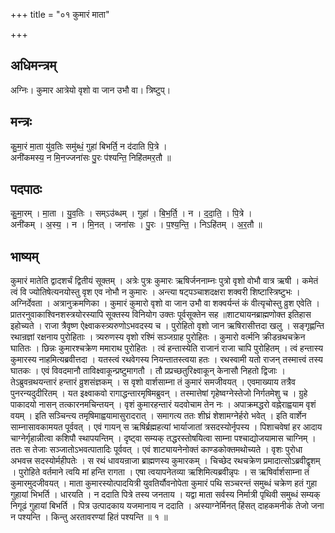 +++
title = "०१ कुमारं माता"

+++
## अधिमन्त्रम्
अग्निः। कुमार आत्रेयो वृशो वा जान उभौ वा। त्रिष्टुप्।

## मन्त्रः
कु॒मा॒रं मा॒ता यु॑व॒तिः समु॑ब्धं॒ गुहा॑ बिभर्ति॒ न द॑दाति पि॒त्रे ।  
अनी॑कमस्य॒ न मि॒नज्जना॑सः पु॒रः प॑श्यन्ति॒ निहि॑तमर॒तौ ॥

## पदपाठः
कु॒मा॒रम् । मा॒ता । यु॒व॒तिः । सम्ऽउ॑ब्धम् । गुहा॑ । बि॒भ॒र्ति॒ । न । द॒दा॒ति॒ । पि॒त्रे ।  
अनी॑कम् । अ॒स्य॒ । न । मि॒नत् । जना॑सः । पु॒रः । प॒श्य॒न्ति॒ । निऽहि॑तम् । अ॒र॒तौ ॥

## भाष्यम्
कुमारं मातेति द्वादशर्चं द्वितीयं सूक्तम् । अत्रेः पुत्रः कुमारः ऋषिर्जननाम्नः पुत्रो वृशो वोभौ वात्र ऋषी । कमेतं त्वं वि ज्योतिषेत्यनयोस्तु वृश एव नोभौ न कुमारः । अन्त्या षट्पञ्चाशदक्षरा शक्वरी शिष्टास्त्रिष्टुभः । अग्निर्देवता । अत्रानुक्रमणिका । कुमारं कुमारो वृशो वा जान उभौ वा शक्वर्यन्तं कं वीत्यृचोस्तु व्रुश एवेति । प्रातरनुवाकाश्विनशस्त्रयोरस्यापि सूक्तस्य विनियोग उक्तः पूर्वसूक्तेन सह ॥शाट्यायनब्राह्मणोक्त इतिहास इहोच्यते । राजा त्रैवृष्ण ऐक्ष्वाकस्त्र्यरुणोऽभवदस्य च । पुरोहितो वृशो जान ऋषिरासीत्तदा खलु । सङ्गृह्णन्ति रथान्रज्ञां रक्षनाय पुरोहिताः । त्र्यरुणस्य वृशो रश्मिं सञ्जग्राह पुरोहितः । कुमारो वर्त्मनि क्रीडन्रथचक्रेन घातितः । छिन्नः कुमारश्चक्रेण ममाराथ पुरोहितः । त्वं हन्तास्येति राजानं राजा चापि पुरोहितम् । त्वं हन्तास्य कुमारस्य नाहमित्यब्रवीत्तदा । यतस्त्वं रथवेगस्य नियन्तातस्त्वया हतः । रथस्वामी यतो राजन् तस्मात्त्वं तस्य घातकः । एवं विवदमानौ ताविक्ष्वाकून्प्रष्टुमागतौ । तौ प्रप्रच्छतुरिक्ष्वाकून् केनासौ निहतो द्विजाः । तेऽब्रुवन्रथयन्तारं हन्तारं व्रुशसंज्ञकम् । स वृशो वार्शसाम्ना तं कुमारं समजीवयत् । एवमाख्याय तत्रैव पुनरन्यदुदीरितम् । यत इक्ष्वाकवो रागाद्धन्तारमृषिमब्रुवन् । तस्मात्तेषां गृहेष्वग्नेस्तेजो निर्गतमेशु च । ग्रुहे पाकादयो नासन् तत्कारनमचिन्तयन् । वृशं कुमारहन्तारं यदवोचाम तेन नः । अपाक्रमद्धरो वह्नेराह्वयाम वृशं वयम् । इति सञ्चिन्त्य तमृषिमाह्वयामासुरादरात् । समागत्य ततः शीघ्रं शेशामग्नेर्हरो भवेत् । इति वार्शेन साम्नासावकामयत पूर्ववत् । एवं गायन् स ऋषिर्ब्रह्महत्यां भार्याजातां त्रसदस्योर्नृपस्य । पिशाचवेषां हर आदाय चाग्नेर्गृहान्नीत्वा कशिपौ स्थापयन्तिम् । दृष्ट्वा सम्यक् तद्धरस्तोषयित्वा साम्ना पश्चाद्योजयामास चाग्निम् । ततः स तेजाः सञ्जातोऽभवत्पातादिः पूर्ववत् । एवं शाट्यायनेनोक्तं काण्डकोक्तमथोच्यते । वृशः पुरोधा अभवत्त्र सदस्योर्महीपतेः । स रथं धावयन्राजा ब्राह्मणस्य कुमारकम् । चिच्छेद रथचक्रेण प्रमादात्सोऽब्रवीद्वृशम् । पुरोहिते वर्तमाने त्वयि मां हन्ति रागता । एषा त्वयापनेतव्या ऋशिमित्यब्रवीन्नृपः । स ऋषिर्वार्शसाम्ना तं कुमारमुदजीवयत् । माता कुमारस्योत्पादयित्री युवतिर्यौवनोपेता कुमारं पथि सञ्चरन्तं समुब्धं चक्रेण हतं गुहा गुहायां भिभर्ति । धारयति । न ददाति पित्रे तस्य जनताय । यद्वा माता सर्वस्य निर्मात्री पृथिवी समुब्धं सम्यक् निगूढं गुहायां बिभर्ति । पित्र उत्पादकाय यजमानाय न ददाति । अस्याग्नेर्मिनत् हिंसत् दाहकमनीकं तेजो जना न पश्यन्ति । किन्तु अरतावरण्यां हितं पश्यन्ति ॥ १ ॥